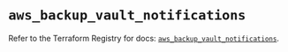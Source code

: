 # `aws_backup_vault_notifications`

Refer to the Terraform Registry for docs: [`aws_backup_vault_notifications`](https://registry.terraform.io/providers/hashicorp/aws/6.10.0/docs/resources/backup_vault_notifications).
